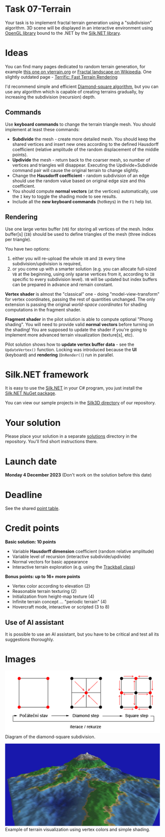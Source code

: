 # Task 07-Terrain
Your task is to implement fractal terrain generation using a "subdivision" algorithm. 3D scene will
be displayed in an interactive environment using
[OpenGL library](https://www.opengl.org/) bound to the .NET by the
[Silk.NET library](https://github.com/dotnet/Silk.NET).

# Ideas
You can find many pages dedicated to random terrain generation, for example
[this one on vterrain.org](http://vterrain.org/Elevation/Artificial/) or
[Fractal landscape on Wikipedia](https://en.wikipedia.org/wiki/Fractal_landscape).
One slightly outdated page -
[Terrific: Fast Terrain Rendering](https://www.cosc.brocku.ca/Offerings/4P98/gallery/projects/Winter2008/bg05he/)

I'd recommend simple and efficient
[Diamond-square algorithm](https://en.wikipedia.org/wiki/Diamond-square_algorithm), but
you can use any algorithm which is capable of creating terrains gradually, by increasing
the subdivision (recursion) depth.

## Commands
Use **keyboard commands** to change the terrain triangle mesh. You should implement at least
these commands:
* **Subdivide** the mesh - create more detailed mesh. You should keep the shared vertices
  and insert new ones according to the defined Hausdorff coefficient (relative amplitude of the
  random displacement of the middle points).
* **Updivide** the mesh - return back to the coarser mesh, so number of vertices and triangles will
  disappear. Executing the Updivide+Subdivide command pair will cause the original terrain to
  change slightly.
* Change the **Hausdorff coefficient** - random subdivision of an edge should use the random value
  based on original edge size and this coefficient.
* You should compute **normal vectors** (at the vertices) automatically, use the `I` key to toggle the
  shading mode to see results.
* Include all the **new keyboard commands** (hotkeys) in the `F1` help list.

## Rendering
Use one large vertex buffer (`VB`) for storing all vertices of the mesh.
Index buffer[s] (`IB`) should be used to define triangles of the mesh (three indices per triangle).

You have two options:
1. either you will re-upload the whole `VB` and `IB` every time subdivision/updivision
is required,
2. or you come up with a smarter solution (e.g. you can allocate full-sized `VB` at the beginning,
using only sparse vertices from it, according to `IB` specific to every subdivision level). `VB` will
be updated but index buffers can be prepared in advance and remain constant.

**Vertex shader** is almost the "classical" one - doing "model-view-transform" for vertex
coordinates, passing the rest of quantities unchanged. The only extension is passing the original
*world-space coordinates* for shading computations in the fragment shader.

**Fragment shader** in the pilot solution is able to compute optional "Phong shading".
You will need to provide valid **normal vectors** before turning on the shading!
You are supposed to update the shader if you're going to implement more advanced
terrain visualization (texture[s], etc).

Pilot solution shows how to **update vertex buffer data** - see the
`UpdateVertex()` function. Locking was introduced because the **UI** (keyboard) and
**rendering** (`OnRender()`) run in parallel.

# Silk.NET framework
It is easy to use the [Silk.NET](https://github.com/dotnet/Silk.NET) in your C#
program, you just install the [Silk.NET NuGet package](https://www.nuget.org/packages/Silk.NET/).

You can view our sample projects in the
[Silk3D directory](../Silk3D/README.md) of our repository.

# Your solution
Please place your solution in a separate [solutions](solutions/README.md)
directory in the repository. You'll find short instructions there.

# Launch date
**Monday 4 December 2023**
(Don't work on the solution before this date)

# Deadline
See the shared [point table](https://docs.google.com/spreadsheets/d/1QLukOcSRPa5exOYW1eUfQWY2WoMjo1menbjQIU7Gvs4/edit?usp=sharing).

# Credit points
**Basic solution: 10 points**
* Variable **Hausdorff dimension** coefficient (random relative amplitude)
* Variable level of recursion (interactive subdivide/updivide)
* Normal vectors for basic appearance
* Interactive terrain exploration (e.g. using the [Trackball class](../Silk3D/shared/Trackball.cs))

**Bonus points: up to 16+ more points**
* Vertex color according to elevation (2)
* Reasonable terrain texturing (2)
* Initialization from height-map texture (4)
* Infinite terrain concept ... "periodic terrain" (4)
* Hovercraft mode, interactive or scripted (3 to 8)

## Use of AI assistant
It is possible to use an AI assistant, but you have to be critical and
test all its suggestions thoroughly.

# Images
![Diamond-square algorithm](diamond-square-diagram.png)
Diagram of the diamond-square subdivision.

![Screenshot](terrain-screenshot.jpg)
Example of terrain visualization using vertex colors and simple shading.